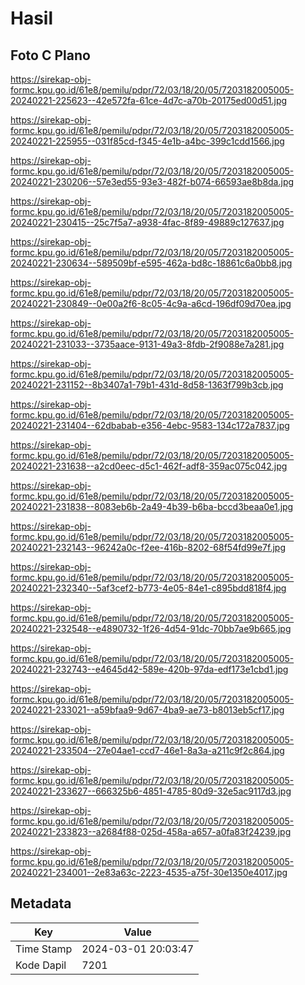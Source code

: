 # Hasil

## Foto C Plano

https://sirekap-obj-formc.kpu.go.id/61e8/pemilu/pdpr/72/03/18/20/05/7203182005005-20240221-225623--42e572fa-61ce-4d7c-a70b-20175ed00d51.jpg

https://sirekap-obj-formc.kpu.go.id/61e8/pemilu/pdpr/72/03/18/20/05/7203182005005-20240221-225955--031f85cd-f345-4e1b-a4bc-399c1cdd1566.jpg

https://sirekap-obj-formc.kpu.go.id/61e8/pemilu/pdpr/72/03/18/20/05/7203182005005-20240221-230206--57e3ed55-93e3-482f-b074-66593ae8b8da.jpg

https://sirekap-obj-formc.kpu.go.id/61e8/pemilu/pdpr/72/03/18/20/05/7203182005005-20240221-230415--25c7f5a7-a938-4fac-8f89-49889c127637.jpg

https://sirekap-obj-formc.kpu.go.id/61e8/pemilu/pdpr/72/03/18/20/05/7203182005005-20240221-230634--589509bf-e595-462a-bd8c-18861c6a0bb8.jpg

https://sirekap-obj-formc.kpu.go.id/61e8/pemilu/pdpr/72/03/18/20/05/7203182005005-20240221-230849--0e00a2f6-8c05-4c9a-a6cd-196df09d70ea.jpg

https://sirekap-obj-formc.kpu.go.id/61e8/pemilu/pdpr/72/03/18/20/05/7203182005005-20240221-231033--3735aace-9131-49a3-8fdb-2f9088e7a281.jpg

https://sirekap-obj-formc.kpu.go.id/61e8/pemilu/pdpr/72/03/18/20/05/7203182005005-20240221-231152--8b3407a1-79b1-431d-8d58-1363f799b3cb.jpg

https://sirekap-obj-formc.kpu.go.id/61e8/pemilu/pdpr/72/03/18/20/05/7203182005005-20240221-231404--62dbabab-e356-4ebc-9583-134c172a7837.jpg

https://sirekap-obj-formc.kpu.go.id/61e8/pemilu/pdpr/72/03/18/20/05/7203182005005-20240221-231638--a2cd0eec-d5c1-462f-adf8-359ac075c042.jpg

https://sirekap-obj-formc.kpu.go.id/61e8/pemilu/pdpr/72/03/18/20/05/7203182005005-20240221-231838--8083eb6b-2a49-4b39-b6ba-bccd3beaa0e1.jpg

https://sirekap-obj-formc.kpu.go.id/61e8/pemilu/pdpr/72/03/18/20/05/7203182005005-20240221-232143--96242a0c-f2ee-416b-8202-68f54fd99e7f.jpg

https://sirekap-obj-formc.kpu.go.id/61e8/pemilu/pdpr/72/03/18/20/05/7203182005005-20240221-232340--5af3cef2-b773-4e05-84e1-c895bdd818f4.jpg

https://sirekap-obj-formc.kpu.go.id/61e8/pemilu/pdpr/72/03/18/20/05/7203182005005-20240221-232548--e4890732-1f26-4d54-91dc-70bb7ae9b665.jpg

https://sirekap-obj-formc.kpu.go.id/61e8/pemilu/pdpr/72/03/18/20/05/7203182005005-20240221-232743--e4645d42-589e-420b-97da-edf173e1cbd1.jpg

https://sirekap-obj-formc.kpu.go.id/61e8/pemilu/pdpr/72/03/18/20/05/7203182005005-20240221-233021--a59bfaa9-9d67-4ba9-ae73-b8013eb5cf17.jpg

https://sirekap-obj-formc.kpu.go.id/61e8/pemilu/pdpr/72/03/18/20/05/7203182005005-20240221-233504--27e04ae1-ccd7-46e1-8a3a-a211c9f2c864.jpg

https://sirekap-obj-formc.kpu.go.id/61e8/pemilu/pdpr/72/03/18/20/05/7203182005005-20240221-233627--666325b6-4851-4785-80d9-32e5ac9117d3.jpg

https://sirekap-obj-formc.kpu.go.id/61e8/pemilu/pdpr/72/03/18/20/05/7203182005005-20240221-233823--a2684f88-025d-458a-a657-a0fa83f24239.jpg

https://sirekap-obj-formc.kpu.go.id/61e8/pemilu/pdpr/72/03/18/20/05/7203182005005-20240221-234001--2e83a63c-2223-4535-a75f-30e1350e4017.jpg


## Metadata

| Key        | Value               |
| ---------- | ------------------- |
| Time Stamp | 2024-03-01 20:03:47 |
| Kode Dapil | 7201                |



